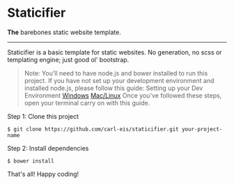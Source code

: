 # Staticifier
**The** barebones static website template.

------

Staticifier is a basic template for static websites. No generation, no scss or templating engine; just good ol' bootstrap.

> Note:
You'll need to have node.js and bower installed to run this project. If you have not set up your development environment and installed node.js, please follow this guide: Setting up your Dev Environment
[Windows](https://github.com/carl-eis/linux.setup/wiki/8.-Windows-Setup)
[Mac/Linux](https://github.com/carl-eis/linux.setup/wiki/2.-Installing-Node)
Once you've followed these steps, open your terminal carry on with this guide.

Step 1: Clone this project

	$ git clone https://github.com/carl-eis/staticifier.git your-project-name

Step 2: Install dependencies

    $ bower install

That's all! Happy coding!